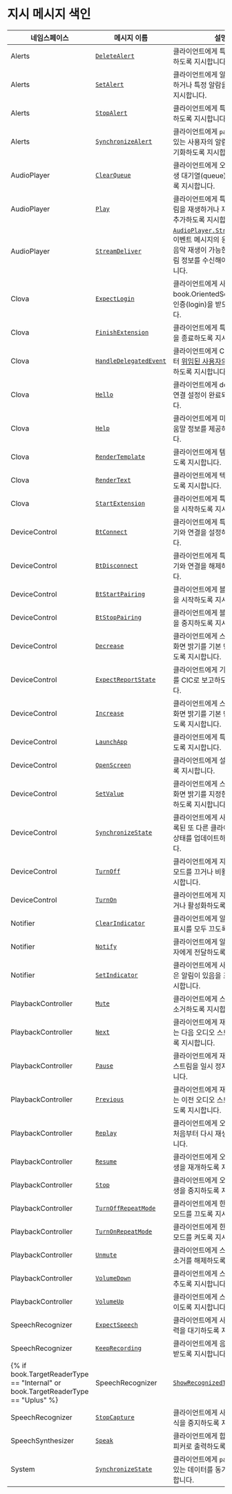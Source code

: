 # 지시 메시지 색인

| 네임스페이스          | 메시지 이름       | 설명                                             |
|--------------------|----------------|-------------------------------------------------|
| Alerts             | [`DeleteAlert`](/CIC/References/CICInterface/Alerts.md#DeleteAlert)             | 클라이언트에게 특정 알람을 삭제하도록 지시합니다. |
| Alerts             | [`SetAlert`](/CIC/References/CICInterface/Alerts.md#SetAlert)                   | 클라이언트에게 알람을 새로 추가하거나 특정 알람을 수정하도록 지시합니다. |
| Alerts             | [`StopAlert`](/CIC/References/CICInterface/Alerts.md#StopAlert)                 | 클라이언트에게 특정 알람을 중지하도록 지시합니다.  |
| Alerts             | [`SynchronizeAlert`](/CIC/References/CICInterface/Alerts.md#SynchronizeAlert)   | 클라이언트에게 `payload` 필드에 있는 사용자의 알람 데이터를 동기화하도록 지시합니다.  |
| AudioPlayer        | [`ClearQueue`](/CIC/References/CICInterface/AudioPlayer.md#ClearQueue)          | 클라이언트에게 오디오 스트림 재생 대기열(queue)을 초기화하도록 지시합니다.                              |
| AudioPlayer        | [`Play`](/CIC/References/CICInterface/AudioPlayer.md#Play)                      | 클라이언트에게 특정 오디오 스트림을 재생하거나 재생 대기열에 추가하도록 지시합니다.                          |
| AudioPlayer        | [`StreamDeliver`](/CIC/References/CICInterface/AudioPlayer.md#StreamDeliver)    | [`AudioPlayer.StreamRequested`](/CIC/References/CICInterface/AudioPlayer.md#StreamRequested) 이벤트 메시지의 응답이며, 실제 음악 재생이 가능한 오디오 스트림 정보를 수신해야 할 때 사용합니다. |
| Clova              | [`ExpectLogin`](/CIC/References/CICInterface/Clova.md#ExpectLogin)              | 클라이언트에게 사용자로부터 {{ book.OrientedService }} 계정 인증(login)을 받도록 지시합니다.          |
| Clova              | [`FinishExtension`](/CIC/References/CICInterface/Clova.md#FinishExtension)      | 클라이언트에게 특정 Extension을 종료하도록 지시합니다.                                             |
| Clova              | [`HandleDelegatedEvent`](/CIC/References/CICInterface/Clova.md#HandleDelegatedEvent) | 클라이언트에게 Clova 앱으로부터 [위임된 사용자의 요청을 처리](/CIC/Guides/Interact_with_CIC.md#HandleDelegation)하도록 지시합니다.   |
| Clova              | [`Hello`](/CIC/References/CICInterface/Clova.md#Hello)                          | 클라이언트에게 downchannel 연결 설정이 완료되었음을 알립니다.                                       |
| Clova              | [`Help`](/CIC/References/CICInterface/Clova.md#Help)                            | 클라이언트에게 미리 준비해둔 도움말 정보를 제공하도록 지시합니다.                                       |
| Clova              | [`RenderTemplate`](/CIC/References/CICInterface/Clova.md#RenderTemplate)        | 클라이언트에게 템플릿을 표시하도록 지시합니다.                                                     |
| Clova              | [`RenderText`](/CIC/References/CICInterface/Clova.md#RenderText)                | 클라이언트에게 텍스트를 표시하도록 지시합니다.                                                     |
| Clova              | [`StartExtension`](/CIC/References/CICInterface/Clova.md#StartExtension)        | 클라이언트에게 특정 Extension을 시작하도록 지시합니다.                                             |
| DeviceControl      | [`BtConnect`](/CIC/References/CICInterface/DeviceControl.md#BtConnect)          | 클라이언트에게 특정 블루투스 기기와 연결을 설정하도록 지시합니다.                                       |
| DeviceControl      | [`BtDisconnect`](/CIC/References/CICInterface/DeviceControl.md#BtDisconnect)    | 클라이언트에게 특정 블루투스 기기와 연결을 해제하도록 지시합니다.                                       |
| DeviceControl      | [`BtStartPairing`](/CIC/References/CICInterface/DeviceControl.md#BtStartPairing) | 클라이언트에게 블루투스 페어링을 시작하도록 지시합니다.                                              |
| DeviceControl      | [`BtStopPairing`](/CIC/References/CICInterface/DeviceControl.md#BtStopPairing)   | 클라이언트에게 블루투스 페어링을 중지하도록 지시합니다.                                              |
| DeviceControl      | [`Decrease`](/CIC/References/CICInterface/DeviceControl.md#Decrease)             | 클라이언트에게 스피커 볼륨 또는 화면 밝기를 기본 단위만큼 줄이도록 지시합니다.                            |
| DeviceControl      | [`ExpectReportState`](/CIC/References/CICInterface/DeviceControl.md#ExpectReportState) | 클라이언트에게 기기의 현재 상태를 CIC로 보고하도록 지시합니다.                                  |
| DeviceControl      | [`Increase`](/CIC/References/CICInterface/DeviceControl.md#Increase)             | 클라이언트에게 스피커 볼륨 또는 화면 밝기를 기본 단위만큼 높이도록 지시합니다.                            |
| DeviceControl      | [`LaunchApp`](/CIC/References/CICInterface/DeviceControl.md#LaunchApp)           | 클라이언트에게 특정 앱을 실행하도록 지시합니다.                                                    |
| DeviceControl      | [`OpenScreen`](/CIC/References/CICInterface/DeviceControl.md#OpenScreen)         | 클라이언트에게 설정 화면을 열도록 지시합니다.                                                     |
| DeviceControl      | [`SetValue`](/CIC/References/CICInterface/DeviceControl.md#SetValue)            | 클라이언트에게 스피커 볼륨 또는 화면 밝기를 지정한 값으로 설정하도록 지시합니다.                           |
| DeviceControl      | [`SynchronizeState`](/CIC/References/CICInterface/DeviceControl.md#SynchronizeState) | 클라이언트에게 사용자 계정에 등록된 또 다른 클라이언트 기기의 상태를 업데이트하도록 지시합니다.           |
| DeviceControl      | [`TurnOff`](/CIC/References/CICInterface/DeviceControl.md#TurnOff)               | 클라이언트에게 지정한 기능이나 모드를 끄거나 비활성화하도록 지시합니다.                                  |
| DeviceControl      | [`TurnOn`](/CIC/References/CICInterface/DeviceControl.md#TurnOn)                 | 클라이언트에게 지정한 기능을 켜거나 활성화하도록 지시합니다.                                          |
| Notifier           | [`ClearIndicator`](/CIC/References/CICInterface/Notifier.md#ClearIndicator)      | 클라이언트에게 알림을 나타내는 표시를 모두 끄도록 지시합니다.                                         |
| Notifier           | [`Notify`](/CIC/References/CICInterface/Notifier.md#Notify)                      | 클라이언트에게 알림 내용을 사용자에게 전달하도록 지시합니다.                                          |
| Notifier           | [`SetIndicator`](/CIC/References/CICInterface/Notifier.md#SetIndicator)          | 클라이언트에게 사용자가 읽지 않은 알림이 있음을 표시하도록 지시합니다.                                  |
| PlaybackController | [`Mute`](/CIC/References/CICInterface/PlaybackController.md#Mute)               | 클라이언트에게 스피커 볼륨을 음소거하도록 지시합니다.                                                |
| PlaybackController | [`Next`](/CIC/References/CICInterface/PlaybackController.md#Next)               | 클라이언트에게 재생 대기열에 있는 다음 오디오 스트림 재생하도록 지시합니다.                               |
| PlaybackController | [`Pause`](/CIC/References/CICInterface/PlaybackController.md#Pause)             | 클라이언트에게 재생 중인 오디오 스트림을 일시 정지하도록 지시합니다.                                    |
| PlaybackController | [`Previous`](/CIC/References/CICInterface/PlaybackController.md#Previous)       | 클라이언트에게 재생 대기열에 있는 이전 오디오 스트림을 재생하도록 지시합니다.                              |
| PlaybackController | [`Replay`](/CIC/References/CICInterface/PlaybackController.md#Replay)           | 클라이언트에게 오디오 스트림을 처음부터 다시 재생하도록 지시합니다.                                     |
| PlaybackController | [`Resume`](/CIC/References/CICInterface/PlaybackController.md#Resume)           | 클라이언트에게 오디오 스트림 재생을 재개하도록 지시합니다.                                            |
| PlaybackController | [`Stop`](/CIC/References/CICInterface/PlaybackController.md#Stop)               | 클라이언트에게 오디오 스트림 재생을 중지하도록 지시합니다.                                            |
| PlaybackController | [`TurnOffRepeatMode`](/CIC/References/CICInterface/PlaybackController.md#TurnOffRepeatMode) | 클라이언트에게 한곡 반복 재생 모드를 끄도록 지시합니다.                                  |
| PlaybackController | [`TurnOnRepeatMode`](/CIC/References/CICInterface/PlaybackController.md#TurnOnRepeatMode) | 클라이언트에게 한곡 반복 재생 모드를 켜도록 지시합니다.                                    |
| PlaybackController | [`Unmute`](/CIC/References/CICInterface/PlaybackController.md#Unmute)           | 클라이언트에게 스피커 볼륨의 음소거를 해제하도록 지시합니다.                                           |
| PlaybackController | [`VolumeDown`](/CIC/References/CICInterface/PlaybackController.md#VolumeDown)   | 클라이언트에게 스피커 볼륨을 낮추도록 지시합니다.                                                   |
| PlaybackController | [`VolumeUp`](/CIC/References/CICInterface/PlaybackController.md#VolumeUp)       | 클라이언트에게 스피커 볼륨을 높이도록 지시합니다.                                                   |
| SpeechRecognizer   | [`ExpectSpeech`](/CIC/References/CICInterface/SpeechRecognizer.md#ExpectSpeech) | 클라이언트에게 사용자의 음성 입력을 대기하도록 지시합니다.                                            |
| SpeechRecognizer   | [`KeepRecording`](/CIC/References/CICInterface/SpeechRecognizer.md#KeepRecording) | 클라이언트에게 음성 입력을 계속 받도록 지시합니다.                                                |
{% if book.TargetReaderType == "Internal" or book.TargetReaderType == "Uplus" %}| SpeechRecognizer   | [`ShowRecognizedText`](/CIC/References/CICInterface/SpeechRecognizer.md#ShowRecognizedText) | 클라이언트에게 인식된 사용자 음성을 실시간으로 전달합니다.                                |
| SpeechRecognizer   | [`StopCapture`](/CIC/References/CICInterface/SpeechRecognizer.md#StopCapture)   | 클라이언트에게 사용자의 음성 인식을 중지하도록 지시합니다.                                            |{% else %}| SpeechRecognizer   | [`StopCapture`](/CIC/References/CICInterface/SpeechRecognizer.md#StopCapture)   | 클라이언트에게 사용자의 음성 인식을 중지하도록 지시합니다.                                            |{% endif %}
| SpeechSynthesizer  | [`Speak`](/CIC/References/CICInterface/SpeechSynthesizer.md#Speak)                 | 클라이언트에게 합성된 TTS를 스피커로 출력하도록 지시합니다.                                |
| System             | [`SynchronizeState`](/CIC/References/CICInterface/System.md#SynchronizeState) | 클라이언트에게 `payload` 필드에 있는 데이터를 동기화하도록 지시합니다.                                   |
